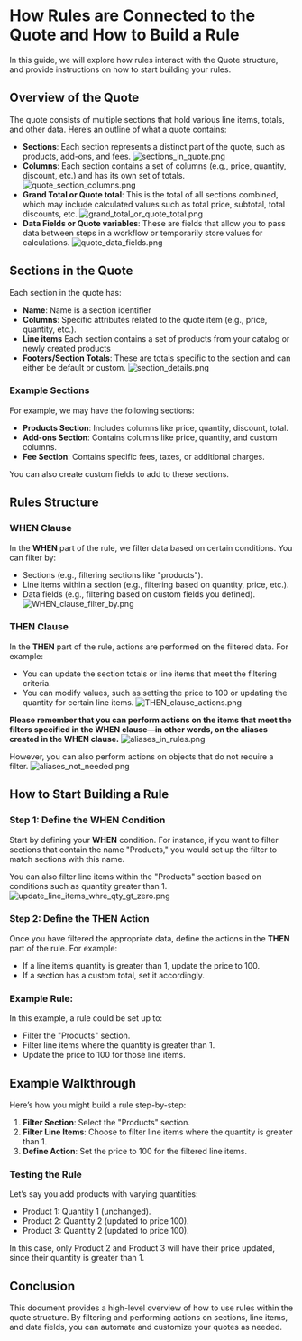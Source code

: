 # How Rules are Connected to the Quote and How to Build a Rule

In this guide, we will explore how rules interact with the Quote structure, and provide instructions on how to start building your rules.


## Overview of the Quote

The quote consists of multiple sections that hold various line items, totals, and other data. Here’s an outline of what a quote contains:

- **Sections**: Each section represents a distinct part of the quote, such as products, add-ons, and fees.
    ![sections_in_quote.png](..%2F..%2F..%2Fstatic%2Fimg%2Fquote%2Fsections_in_quote.png)
- **Columns**: Each section contains a set of columns (e.g., price, quantity, discount, etc.) and has its own set of totals.
    ![quote_section_columns.png](..%2F..%2F..%2Fstatic%2Fimg%2Fquote%2Fquote_section_columns.png)
- **Grand Total or Quote total**: This is the total of all sections combined, which may include calculated values such as total price, subtotal, total discounts, etc.
    ![grand_total_or_quote_total.png](..%2F..%2F..%2Fstatic%2Fimg%2Fquote%2Fgrand_total_or_quote_total.png)
- **Data Fields or Quote variables**: These are fields that allow you to pass data between steps in a workflow or temporarily store values for calculations.
    ![quote_data_fields.png](..%2F..%2F..%2Fstatic%2Fimg%2Fquote%2Fquote_data_fields.png)

## Sections in the Quote

Each section in the quote has:

- **Name**: Name is a section identifier
- **Columns**: Specific attributes related to the quote item (e.g., price, quantity, etc.).
- **Line items** Each section contains a set of products from your catalog or newly created products
- **Footers/Section Totals**: These are totals specific to the section and can either be default or custom.
    ![section_details.png](..%2F..%2F..%2Fstatic%2Fimg%2Fquote%2Fsection_details.png)


### Example Sections
For example, we may have the following sections:

- **Products Section**: Includes columns like price, quantity, discount, total.
- **Add-ons Section**: Contains columns like price, quantity, and custom columns.
- **Fee Section**: Contains specific fees, taxes, or additional charges.

You can also create custom fields to add to these sections.

## Rules Structure

### WHEN Clause

In the **WHEN** part of the rule, we filter data based on certain conditions. You can filter by:

- Sections (e.g., filtering sections like "products").
- Line items within a section (e.g., filtering based on quantity, price, etc.).
- Data fields (e.g., filtering based on custom fields you defined).
    ![WHEN_clause_filter_by.png](..%2F..%2F..%2Fstatic%2Fimg%2Frules%2FWHEN_clause_filter_by.png)

### THEN Clause

In the **THEN** part of the rule, actions are performed on the filtered data. For example:

- You can update the section totals or line items that meet the filtering criteria.
- You can modify values, such as setting the price to 100 or updating the quantity for certain line items.
    ![THEN_clause_actions.png](..%2F..%2F..%2Fstatic%2Fimg%2Frules%2FTHEN_clause_actions.png)

**Please remember that you can perform actions on the items that meet the filters specified 
in the WHEN clause—in other words, on the aliases created in the WHEN clause.** 
    ![aliases_in_rules.png](..%2F..%2F..%2Fstatic%2Fimg%2Frules%2Faliases_in_rules.png)

However, you can also perform actions on objects that do not require a filter.
    ![aliases_not_needed.png](..%2F..%2F..%2Fstatic%2Fimg%2Frules%2Faliases_not_needed.png)

## How to Start Building a Rule

### Step 1: Define the WHEN Condition

Start by defining your **WHEN** condition. For instance, if you want to filter sections that contain the name "Products," you would set up the filter to match sections with this name.

You can also filter line items within the "Products" section based on conditions such as quantity greater than 1.
    ![update_line_items_whre_qty_gt_zero.png](..%2F..%2F..%2Fstatic%2Fimg%2Frules%2Fupdate_line_items_whre_qty_gt_zero.png)

### Step 2: Define the THEN Action

Once you have filtered the appropriate data, define the actions in the **THEN** part of the rule. For example:

- If a line item’s quantity is greater than 1, update the price to 100.
- If a section has a custom total, set it accordingly.

### Example Rule:
In this example, a rule could be set up to:
- Filter the "Products" section.
- Filter line items where the quantity is greater than 1.
- Update the price to 100 for those line items.

## Example Walkthrough

Here’s how you might build a rule step-by-step:

1. **Filter Section**: Select the "Products" section.
2. **Filter Line Items**: Choose to filter line items where the quantity is greater than 1.
3. **Define Action**: Set the price to 100 for the filtered line items.

### Testing the Rule

Let’s say you add products with varying quantities:

- Product 1: Quantity 1 (unchanged).
- Product 2: Quantity 2 (updated to price 100).
- Product 3: Quantity 2 (updated to price 100).

In this case, only Product 2 and Product 3 will have their price updated, since their quantity is greater than 1.


## Conclusion

This document provides a high-level overview of how to use rules within the quote structure. By filtering and performing actions on sections, line items, and data fields, you can automate and customize your quotes as needed.
